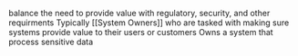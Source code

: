 balance the need to provide value with regulatory, security, and other requirments
Typically [[System Owners]] who are tasked with making sure systems provide value to their users or customers
Owns  a system that process sensitive data

